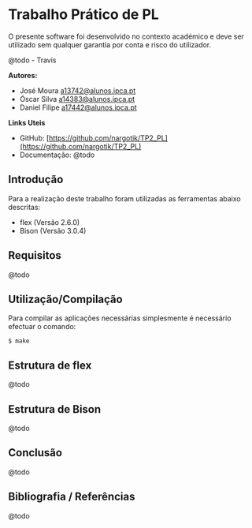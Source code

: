 ﻿# Trabalho Prático de PL

O presente software foi desenvolvido no contexto académico e deve ser utilizado sem qualquer garantia por conta e risco do utilizador. 


@todo - Travis

**Autores:** 
- José Moura <a13742@alunos.ipca.pt>
- Óscar Silva <a14383@alunos.ipca.pt>
- Daniel Filipe <a17442@alunos.ipca.pt>

**Links Uteis** 
- GitHub:
[https://github.com/nargotik/TP2_PL](https://github.com/nargotik/TP2_PL)
- Documentação:
@todo

## Introdução
Para a realização deste trabalho foram utilizadas as ferramentas abaixo descritas:

- flex (Versão 2.6.0)
- Bison (Versão 3.0.4)

## Requisitos
@todo

## Utilização/Compilação
Para compilar as aplicações necessárias simplesmente é necessário efectuar o comando:
```shell script
$ make
```

## Estrutura de flex

@todo

## Estrutura de Bison

@todo

## Conclusão

@todo

## Bibliografia / Referências

@todo
